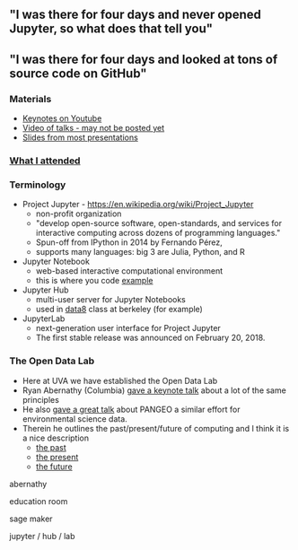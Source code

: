 
## "I was there for four days and never opened Jupyter, so what does that tell you"
## "I was there for four days and looked at tons of source code on GitHub"

### Materials
* [Keynotes on Youtube](https://www.youtube.com/playlist?list=PL055Epbe6d5b572IRmYAHkUgcq3y6K3Ae)
* [Video of talks - may not be posted yet](https://www.safaribooksonline.com/library/view/jupytercon-new-york/9781492025818/)
* [Slides from most presentations](https://conferences.oreilly.com/jupyter/jup-ny/public/schedule/proceedings)

### [What I attended](https://github.com/UVA-DSI/conferences/blob/master/JupyterCon18/agenda.md)

### Terminology
* Project Jupyter - https://en.wikipedia.org/wiki/Project_Jupyter
  * non-profit organization
  * "develop open-source software, open-standards, and services for interactive computing across dozens of programming languages."
  * Spun-off from IPython in 2014 by Fernando Pérez,
  * supports many languages: big 3 are Julia, Python, and R
* Jupyter Notebook
  * web-based interactive computational environment
  * this is where you code [example](https://github.com/UVA-DSI/conferences/blob/master/JupyterCon18/images/rkernel.png)
* Jupyter Hub
  * multi-user server for Jupyter Notebooks
  * used in [data8](http://data8.org/) class at berkeley (for example)
* JupyterLab
  * next-generation user interface for Project Jupyter
  * The first stable release was announced on February 20, 2018.


### The Open Data Lab
* Here at UVA we have established the Open Data Lab
* Ryan Abernathy (Columbia) [gave a keynote talk](https://www.youtube.com/watch?v=7kDYfUe0Zhw&index=12&list=PL055Epbe6d5b572IRmYAHkUgcq3y6K3Ae&t=0s) about a lot of the same principles
* He also [gave a great talk](https://cdn.oreillystatic.com/en/assets/1/event/285/Pangeo_%20Big%20data%20climate%20science%20in%20the%20cloud%20Presentation.pdf) about PANGEO a similar effort for environmental science data.
* Therein he outlines the past/present/future of computing and I think it is a nice description
  *  [the past](https://github.com/UVA-DSI/conferences/blob/master/JupyterCon18/images/past.png)
  *  [the present](https://github.com/UVA-DSI/conferences/blob/master/JupyterCon18/images/present.png)
  *  [the future](https://github.com/UVA-DSI/conferences/blob/master/JupyterCon18/images/future.png)


abernathy

education room

sage maker

jupyter / hub / lab

